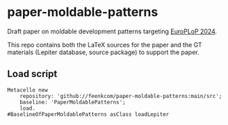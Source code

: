 # paper-moldable-patterns
Draft paper on moldable development patterns targeting [EuroPLoP 2024](https://www.europlop.net).

This repo contains both the LaTeX sources for the paper and the GT materials (Lepiter database, source package) to  support the paper.
## Load script```Metacello new	repository: 'github://feenkcom/paper-moldable-patterns:main/src';	baseline: 'PaperMoldablePatterns';	load.
#BaselineOfPaperMoldablePatterns asClass loadLepiter```